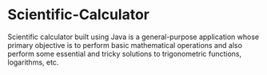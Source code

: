 # Scientific-Calculator
 Scientific calculator built using Java is a general-purpose application whose primary objective is to perform basic mathematical operations and also perform some essential and tricky solutions to trigonometric functions, logarithms, etc. 
